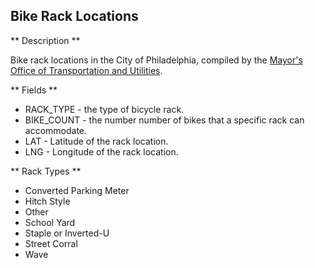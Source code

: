 ## Bike Rack Locations

** Description **

Bike rack locations in the City of Philadelphia, compiled by the [Mayor's Office of Transportation and Utilities](http://www.phila.gov/motu/index.html).

** Fields **

* RACK_TYPE - the type of bicycle rack.
* BIKE_COUNT - the number number of bikes that a specific rack can accommodate.
* LAT - Latitude of the rack location. 
* LNG - Longitude of the rack location.

** Rack Types **

* Converted Parking Meter
* Hitch Style
* Other
* School Yard
* Staple or Inverted-U
* Street Corral
* Wave